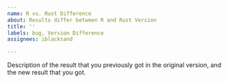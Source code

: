 ```yaml
---
name: R vs. Rust Difference
about: Results differ between R and Rust Version
title: ''
labels: bug, Version Difference
assignees: iblacksand

---
```


Description of the result that you previously got in the original version, and the new result that you got.
